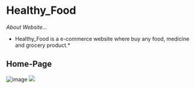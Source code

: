 #  Healthy_Food

*About Website...*
 * Healthy_Food is a e-commerce website where buy any food, medicine and grocery product.*
 
 ## Home-Page
 ![image](https://i.ibb.co/df055Cm/Screenshot-169.png)
 ![](https://i.ibb.co/Btnzt5N/Screenshot-183.png) 
